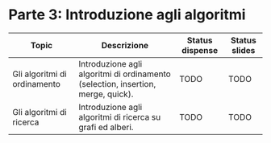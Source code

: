 # Parte 3: Introduzione agli algoritmi

| Topic                        | Descrizione                                                                      | Status dispense | Status slides |
| ---------------------------- | -------------------------------------------------------------------------------- | --------------- | ------------- |
| Gli algoritmi di ordinamento | Introduzione agli algoritmi di ordinamento (selection, insertion, merge, quick). | TODO            | TODO          |
| Gli algoritmi di ricerca     | Introduzione agli algoritmi di ricerca su grafi ed alberi.                       | TODO            | TODO          |
